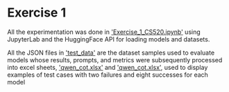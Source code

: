 # Exercise 1

All the experimentation was done in ['Exercise_1_CS520.ipynb'](./Exercise_1_CS520.ipynb) using JupyterLab and the HuggingFace API for loading models and datasets.

All the JSON files in ['test_data'](./test_data) are the dataset samples used to evaluate models whose results, prompts, and metrics were subsequently processed into excel sheets, ['qwen_cot.xlsx'](./qwen_cot.xlsx) and ['qwen_cot.xlsx'](./qwen_cot.xlsx), used to display examples of test cases with two failures and eight successes for each model


